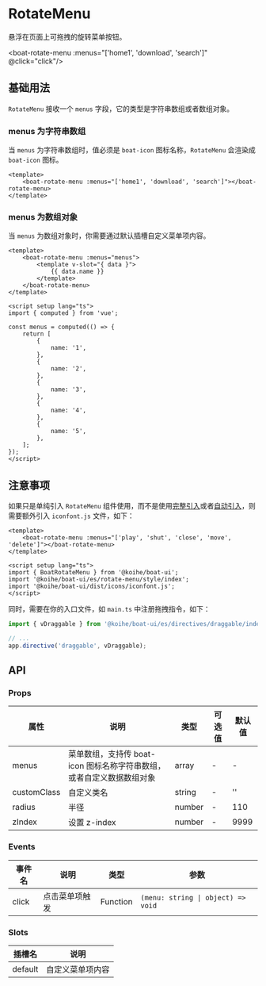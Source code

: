 # RotateMenu

悬浮在页面上可拖拽的旋转菜单按钮。

<boat-rotate-menu :menus="['home1', 'download', 'search']" @click="click"/>

<script setup lang="ts">
import { useRouter, useData } from 'vitepress';

const router = useRouter();
const { site } = useData();
const map = new Map([
    ['home1',''],
    ['download','guide/installation'],
])

const click = (item: string) => {
    if (item === 'search') {
        triggerSearchShortcut();
        return;
    }
    const path = map.get(item)
    const base = site.value.base;
    router.go(`${base}${path}`)
};

const triggerSearchShortcut = () => {
  const event = new KeyboardEvent('keydown', {
    key: 'k',
    code: 'KeyK',
    ctrlKey: true,
    bubbles: true,
  });
  document.dispatchEvent(event);
};
</script>

## 基础用法

`RotateMenu` 接收一个 `menus` 字段，它的类型是字符串数组或者数组对象。

### menus 为字符串数组

当 `menus` 为字符串数组时，值必须是 `boat-icon` 图标名称，`RotateMenu` 会渲染成 `boat-icon` 图标。

```vue
<template>
    <boat-rotate-menu :menus="['home1', 'download', 'search']"></boat-rotate-menu>
</template>
```

### menus 为数组对象

当 `menus` 为数组对象时，你需要通过默认插槽自定义菜单项内容。

```vue
<template>
    <boat-rotate-menu :menus="menus">
        <template v-slot="{ data }">
            {{ data.name }}
        </template>
    </boat-rotate-menu>
</template>

<script setup lang="ts">
import { computed } from 'vue';

const menus = computed(() => {
    return [
        {
            name: '1',
        },
        {
            name: '2',
        },
        {
            name: '3',
        },
        {
            name: '4',
        },
        {
            name: '5',
        },
    ];
});
</script>
```

## 注意事项

如果只是单纯引入 `RotateMenu` 组件使用，而不是使用[完整引入](https://jy-he.github.io/koihe-boat/guide/quickstart.html#%E5%AE%8C%E6%95%B4%E5%BC%95%E5%85%A5)或者[自动引入](https://jy-he.github.io/koihe-boat/guide/quickstart.html#%E8%87%AA%E5%8A%A8%E5%BC%95%E5%85%A5-%E6%8E%A8%E8%8D%90%E4%BD%BF%E7%94%A8)，则需要额外引入 `iconfont.js` 文件，如下：

```vue
<template>
    <boat-rotate-menu :menus="['play', 'shut', 'close', 'move', 'delete']"></boat-rotate-menu>
</template>

<script setup lang="ts">
import { BoatRotateMenu } from '@koihe/boat-ui';
import '@koihe/boat-ui/es/rotate-menu/style/index';
import '@koihe/boat-ui/dist/icons/iconfont.js';
</script>
```

同时，需要在你的入口文件，如 `main.ts` 中注册拖拽指令，如下：

```typescript
import { vDraggable } from '@koihe/boat-ui/es/directives/draggable/index';

// ...
app.directive('draggable', vDraggable);
```

## API

### Props

| 属性  | 说明 | 类型 | 可选值 | 默认值 |
| ----- | ---- | ---- | ------ | ------ |
| menus | 菜单数组，支持传 boat-icon 图标名称字符串数组，或者自定义数据数组对象 | array | - | - |
| customClass | 自定义类名 | string | - | '' |
| radius | 半径 | number | - | 110 |
| zIndex | 设置 z-index | number | - | 9999 |

### Events

| 事件名 | 说明               | 类型            |  参数          |
| ------ | ------------------ | ------------------ |  ---------------- |
| click  | 点击菜单项触发 | Function  | `(menu: string \| object) => void` |

### Slots

| 插槽名  | 说明           |
| ------- | -------------- |
| default | 自定义菜单项内容 |

